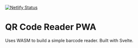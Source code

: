 [![Netlify Status](https://api.netlify.com/api/v1/badges/e7c92276-d684-4670-adf6-214f617e559d/deploy-status)](https://app.netlify.com/sites/qr-code-reader/deploys)

# QR Code Reader PWA
Uses WASM to build a simple barcode reader. Built with Svelte.
